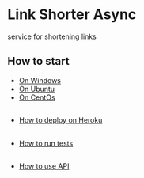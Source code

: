 # Link Shorter Async

service for shortening links

## How to start
- [On Windows](https://github.com/levovit/Link_Shorter_Async/blob/master/documentation/windows.md)
- [On Ubuntu](https://github.com/levovit/Link_Shorter_Async/blob/master/documentation/ubuntu.md)
- [On CentOs](https://github.com/levovit/Link_Shorter_Async/blob/master/documentation/centos.md)
##
- [How to deploy on Heroku](https://github.com/levovit/Link_Shorter_Async/blob/master/documentation/heroku.md)
##
- [How to run tests](https://github.com/levovit/Link_Shorter_Async/blob/master/documentation/test.md)
##
- [How to use API](https://github.com/levovit/Link_Shorter_Async/blob/master/documentation/api.md)
